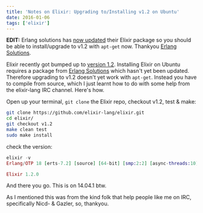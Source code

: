 ```yaml
---
title: 'Notes on Elixir: Upgrading to/Installing v1.2 on Ubuntu'
date: 2016-01-06
tags: ['elixir']
---
```


**EDIT:** Erlang solutions has
[now updated](https://twitter.com/ErlangSolutions/status/685138290635333632)
their Elixir package so you should be able to install/upgrade to v1.2 with
`apt-get` now. Thankyou [Erlang Solutions][es].

Elixir recently got bumped up to [version 1.2][v1.2]. Installing Elixir on
Ubuntu requires a package from [Erlang Solutions][es] which hasn't yet been
updated. Therefore upgrading to v1.2 doesn't yet work with `apt-get`. Instead
you have to compile from source, which I just learnt how to do with some help
from the elixir-lang IRC channel. Here's how.

Open up your terminal, `git clone` the Elixir repo, checkout v1.2, test & make:

```bash
git clone https://github.com/elixir-lang/elixir.git
cd elixir/
git checkout v1.2
make clean test
sudo make install
```

check the version:

```elixir
elixir -v
Erlang/OTP 18 [erts-7.2] [source] [64-bit] [smp:2:2] [async-threads:10] [kernel-poll:false]

Elixir 1.2.0
```

And there you go. This is on 14.04.1 btw.

As I mentioned this was from the kind folk that help people like me on IRC,
specifically Nicd- & Gazler, so, thankyou.

[v1.2]: http://elixir-lang.org/blog/2016/01/03/elixir-v1-2-0-released/
[es]: https://www.erlang-solutions.com/
